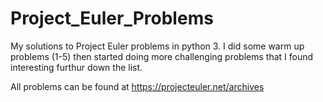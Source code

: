 # Project_Euler_Problems
My solutions to Project Euler problems in python 3. I did some warm up problems (1-5) then started doing more challenging problems that I found interesting furthur down the list.

All problems can be found at https://projecteuler.net/archives

